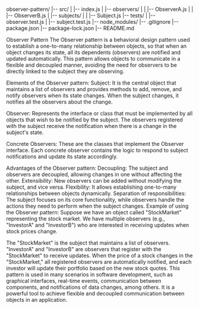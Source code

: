 observer-pattern/
  |-- src/
  |    |-- index.js
  |    |-- observers/
  |    |    |-- ObserverA.js
  |    |    |-- ObserverB.js
  |    |-- subjects/
  |    |    |-- Subject.js
  |-- tests/
  |    |-- observer.test.js
  |    |-- subject.test.js
  |-- node_modules/
  |-- .gitignore
  |-- package.json
  |-- package-lock.json
  |-- README.md

  Observer Pattern
The Observer pattern is a behavioral design pattern used to establish a one-to-many relationship between objects, so that when an object changes its state, all its dependents (observers) are notified and updated automatically. This pattern allows objects to communicate in a flexible and decoupled manner, avoiding the need for observers to be directly linked to the subject they are observing.

Elements of the Observer pattern:
Subject: It is the central object that maintains a list of observers and provides methods to add, remove, and notify observers when its state changes. When the subject changes, it notifies all the observers about the change.

Observer: Represents the interface or class that must be implemented by all objects that wish to be notified by the subject. The observers registered with the subject receive the notification when there is a change in the subject's state.

Concrete Observers: These are the classes that implement the Observer interface. Each concrete observer contains the logic to respond to subject notifications and update its state accordingly.

Advantages of the Observer pattern:
Decoupling: The subject and observers are decoupled, allowing changes in one without affecting the other.
Extensibility: New observers can be added without modifying the subject, and vice versa.
Flexibility: It allows establishing one-to-many relationships between objects dynamically.
Separation of responsibilities: The subject focuses on its core functionality, while observers handle the actions they need to perform when the subject changes.
Example of using the Observer pattern:
Suppose we have an object called "StockMarket" representing the stock market. We have multiple observers (e.g., "InvestorA" and "InvestorB") who are interested in receiving updates when stock prices change.

The "StockMarket" is the subject that maintains a list of observers.
"InvestorA" and "InvestorB" are observers that register with the "StockMarket" to receive updates.
When the price of a stock changes in the "StockMarket," all registered observers are automatically notified, and each investor will update their portfolio based on the new stock quotes.
This pattern is used in many scenarios in software development, such as graphical interfaces, real-time events, communication between components, and notifications of data changes, among others. It is a powerful tool to achieve flexible and decoupled communication between objects in an application.